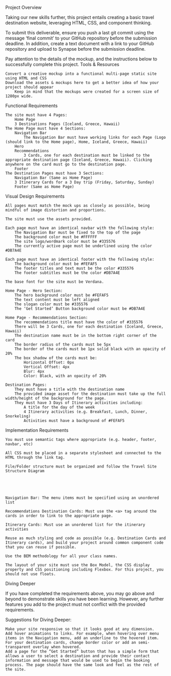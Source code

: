 Project Overview

Taking our new skills further, this project entails creating a basic travel destination website, leveraging HTML, CSS, and component thinking.

To submit this deliverable, ensure you push a last git commit using the message ‘final commit’ to your GitHub repository before the submission deadline. In addition, create a text document with a link to your GitHub repository and upload to Synapse before the submission deadline.

Pay attention to the details of the mockup, and the instructions below to successfully complete this project.
Tools & Resources

    Convert a creative mockup into a functional multi-page static site using HTML and CSS
    Download the assets & mockups here to get a better idea of how your project should appear
        Keep in mind that the mockups were created for a screen size of 1280px wide.

Functional Requirements

    The site must have 4 Pages:
        Home Page
        3 Destinations Pages (Iceland, Greece, Hawaii)
    The Home Page must have 4 Sections:
        Navigation Bar
            The Navigation Bar must have working links for each Page (Logo (should link to the Home page), Home, Iceland, Greece, Hawaii)
        Hero
        Recommendations
            3 Cards, one for each destination must be linked to the appropriate destination page (Iceland, Greece, Hawaii). Clicking anywhere on the card must go to the destination page.
        Footer
    The Destination Pages must have 3 Sections:
        Navigation Bar (Same as Home Page)
        3 Itinerary Cards for a 3 Day trip (Friday, Saturday, Sunday)
        Footer (Same as Home Page)

Visual Design Requirements

    All pages must match the mock ups as closely as possible, being mindful of image distortion and proportions.

    The site must use the assets provided.

    Each page must have an identical navbar with the following style:
        The Navigation Bar must be fixed to the top of the page
        The background color must be #FFFFFF
        The site logo/wordmark color must be #335576
        The currently active page must be underlined using the color #DB7A4E

    Each page must have an identical footer with the following style:
        The background color must be #FEFAF5
        The footer titles and text must be the color #335576
        The footer subtitles must be the color #DB7A4E

    The base font for the site must be Verdana.

    Home Page - Hero Section:
        The hero background color must be #FEFAF5
        The text content must be left aligned
        The slogan color must be #335576
        The ‘Get Started’ Button background color must be #DB7A4E

    Home Page - Recommendations Section:
        The recommendations title must have the color of #335576
        There will be 3 Cards, one for each destination (Iceland, Greece, Hawaii)
        The destination name must be in the bottom right corner of the card
        The border radius of the cards must be 5px
        The border of the cards must be 1px solid black with an opacity of 20%
        The box shadow of the cards must be:
            Horizontal Offset: 0px
            Vertical Offset: 4px
            Blur: 4px
            Color: Black, with an opacity of 20%

    Destination Pages:
        They must have a title with the destination name
        The provided image asset for the destination must take up the full width/height of the background for the page.
        They must have 3 Days of Itinerary activities including:
            A title for the day of the week
            4 Itinerary activities (e.g. Breakfast, Lunch, Dinner, Snorkeling)
            Activities must have a background of #FEFAF5

Implementation Requirements

    You must use semantic tags where appropriate (e.g. header, footer, navbar, etc)

    All CSS must be placed in a separate stylesheet and connected to the HTML through the link tag.

    File/Folder structure must be organized and follow the Travel Site Structure Diagram





    Navigation Bar: The menu items must be specified using an unordered list

    Recommendations Destination Cards: Must use the <a> tag around the cards in order to link to the appropriate page.

    Itinerary Cards: Must use an unordered list for the itinerary activities

    Reuse as much styling and code as possible (e.g. Destination Cards and Itinerary cards), and build your project around common component code that you can reuse if possible.

    Use the BEM methodology for all your class names.

    The layout of your site must use the Box Model, the CSS display property and CSS positioning including Flexbox. For this project, you should not use floats.

Diving Deeper

If you have completed the requirements above, you may go above and beyond to demonstrate skills you have been learning. However, any further features you add to the project must not conflict with the provided requirements.

Suggestions for Diving Deeper:

    Make your site responsive so that it looks good at any dimension.
    Add hover animations to links. For example, when hovering over menu items in the Navigation menu, add an underline to the hovered item. For your destination cards, change border color or add an semi-transparent overlay when hovered.
    Add a page for the “Get Started” button that has a simple form that allows a user to select a destination and provide their contact information and message that would be used to begin the booking process. The page should have the same look and feel as the rest of the site.
